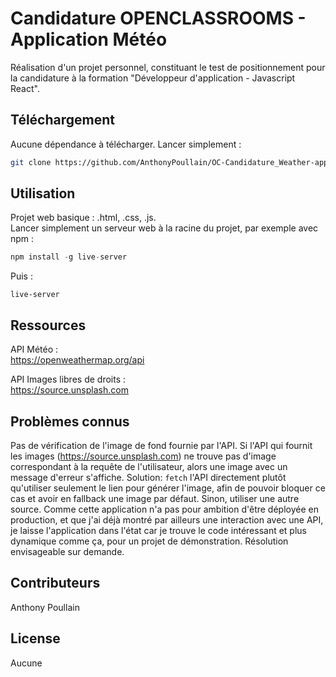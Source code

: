 # Candidature OPENCLASSROOMS - Application Météo

Réalisation d'un projet personnel, constituant le test de positionnement pour la candidature à la formation "Développeur d'application - Javascript React".

## Téléchargement
 
Aucune dépendance à télécharger. Lancer simplement :

```bash
git clone https://github.com/AnthonyPoullain/OC-Candidature_Weather-app.git
```

## Utilisation
Projet web basique : .html, .css, .js.<br>Lancer simplement un serveur web à la racine du projet, par exemple avec npm : 

```python
npm install -g live-server
```
Puis :
```
live-server
```
## Ressources
API Météo :<br>https://openweathermap.org/api

API Images libres de droits :<br>https://source.unsplash.com

## Problèmes connus
Pas de vérification de l'image de fond fournie par l'API. Si l'API qui fournit les images (https://source.unsplash.com) ne trouve pas d'image correspondant à la requête de l'utilisateur, alors une image avec un message d'erreur s'affiche. Solution: `fetch` l'API directement plutôt qu'utiliser seulement le lien pour générer l'image, afin de pouvoir bloquer ce cas et avoir en fallback une image par défaut. Sinon, utiliser une autre source. Comme cette application n'a pas pour ambition d'être déployée en production, et que j'ai déjà montré par ailleurs une interaction avec une API, je laisse l'application dans l'état car je trouve le code intéressant et plus dynamique comme ça, pour un projet de démonstration. Résolution envisageable sur demande.

## Contributeurs
Anthony Poullain

## License
Aucune
